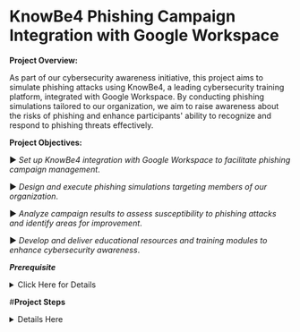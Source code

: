 #  KnowBe4 Phishing Campaign Integration with Google Workspace

**Project Overview:**

As part of our cybersecurity awareness initiative, this project aims to simulate phishing attacks using KnowBe4, a leading cybersecurity training platform, integrated with Google Workspace. By conducting phishing simulations tailored to our organization, we aim to raise awareness about the risks of phishing and enhance participants' ability to recognize and respond to phishing threats effectively.

**Project Objectives:**

▶️ *Set up KnowBe4 integration with Google Workspace to facilitate phishing campaign management*.

▶️ *Design and execute phishing simulations targeting members of our organization*.

▶️ *Analyze campaign results to assess susceptibility to phishing attacks and identify areas for improvement*.

▶️ *Develop and deliver educational resources and training modules to enhance cybersecurity awareness*.

***Prerequisite*** 
<details><summary>Click Here for Details</summary>
  
  *You will need the following account set up before proceeding with the project*
  
➡️Google Workspace Domain account 
  
➡️ KnowBe4 Account.
  
</details>

#**Project Steps**
<details><summary>Details Here</summary>

**Step 1:** *Integration Setup*
👨‍💻 Log into your account and Click on the Account user ID at the top to the right and select "Account Settings". Then scroll down and click "Phishing" to the left and select Direct Message Injecting (DMI), then, *click the Add DMI Connection*

</details>
